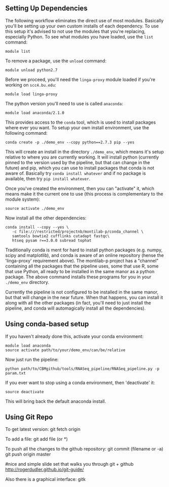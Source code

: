 

## Setting Up Dependencies

The following workflow eliminates the direct use of most
modules. Basically you'll be setting up your own custom installs of each
dependency. To use this setup it's advised to not use the modules that
you're replacing, especially Python. To see what modules you have loaded,
use the `list` command:

    module list

To remove a package, use the `unload` command:

    module unload python2.7

Before we proceed, you'll need the `linga-proxy` module loaded if you're
working on `scc4.bu.edu`:

    module load linga-proxy

The python version you'll need to use is called `anaconda`:

    module load anaconda/2.1.0

This provides access to the `conda` tool, which is used to install
packages where ever you want. To setup your own install environment, use
the following command:

    conda create -p ./demo_env --copy python==2.7.3 pip --yes

This will create an install in the directory `./demo_env`, which means
it's setup relative to where you are currently working. It will install
python (currently pinned to the version used by the pipeline, but that can
change in the future) and pip, which you can use to install packages that
conda is not aware of. Basically try `conda install whatever` and if no
package is available, then try `pip install whatever`.

Once you've created the environment, then you can "activate" it, which
means make it the current one to use (this process is complementary to the
module system):

    source activate ./demo_env

Now install all the other dependencies:

    conda install --copy --yes \
       -c file:///restricted/projectnb/montilab-p/conda_channel \
       samtools bowtie2 cufflinks cutadapt fastqc\
       htseq pysam r==3.0.0 subread tophat

Traditionally conda is ment for hard to install python packages
(e.g. numpy, scipy and matplotlib), and conda is aware of an online
repository (hense the 'linga-proxy' requirement above). The montilab-p
project has a "channel" containing all the packages that the pipeline
uses, some that use R, some that use Python, all ready to be installed in
the same manor as a python package. The above command installs these
programs for you in your `./demo_env` directory.

Currently the pipeline is not configured to be installed in the same
manor, but that will change in the near future. When that happens, you can
install it along with all the other packages (in fact, you'll need to just
install the pipeline, and conda will automagically install all the
dependencies).


## Using conda-based setup

If you haven't already done this, activate your conda environment:

    module load anaconda
    source activate path/to/your/demo_env/can/be/relative

Now just run the pipeline:

    python path/to/CBMgithub/tools/RNASeq_pipeline/RNASeq_pipeline.py -p param.txt

If you ever want to stop using a conda environment, then 'deactivate' it:

    source deactivate

This will bring back the default anaconda install. 


## Using Git Repo

To get latest version:
git fetch origin

To add a file:
git add file (or *)

To push all the changes to the github repository:
git commit (filename or -a)
git push origin master

#nice and simple slide set that walks you through git + github
http://rogerdudler.github.io/git-guide/

Also there is a graphical interface: gitk